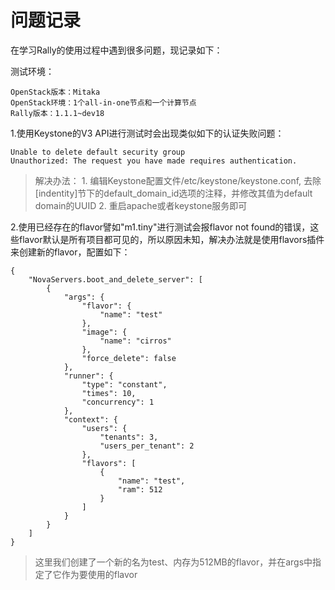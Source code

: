 # 问题记录

在学习Rally的使用过程中遇到很多问题，现记录如下：

测试环境：

    OpenStack版本：Mitaka
    OpenStack环境：1个all-in-one节点和一个计算节点
    Rally版本：1.1.1~dev18

1.使用Keystone的V3 API进行测试时会出现类似如下的认证失败问题：

    Unable to delete default security group
    Unauthorized: The request you have made requires authentication.

> 解决办法：
    1. 编辑Keystone配置文件/etc/keystone/keystone.conf, 去除[indentity]节下的default_domain_id选项的注释，并修改其值为default domain的UUID
    2. 重启apache或者keystone服务即可

2.使用已经存在的flavor譬如"m1.tiny"进行测试会报flavor not found的错误，这些flavor默认是所有项目都可见的，所以原因未知，解决办法就是使用flavors插件来创建新的flavor，配置如下：

```
{
    "NovaServers.boot_and_delete_server": [
        {
            "args": {
                "flavor": {
                    "name": "test"
                },
                "image": {
                    "name": "cirros"
                },
                "force_delete": false
            },
            "runner": {
                "type": "constant",
                "times": 10,
                "concurrency": 1
            },
            "context": {
                "users": {
                    "tenants": 3,
                    "users_per_tenant": 2
                },
                "flavors": [
                    {
                        "name": "test",
                        "ram": 512
                    }
                ]
            }
        }
    ]
}
```

> 这里我们创建了一个新的名为test、内存为512MB的flavor，并在args中指定了它作为要使用的flavor
